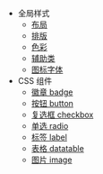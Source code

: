 * 全局样式
   * [布局](layout.md)
   * [排版](typography.md)
   * [色彩](color.md)
   * [辅助类](utilities.md)
   * [图标字体](icon.md)
 * CSS 组件
   * [徽章 badge](badge.md)
   * [按钮 button](button.md)
   * [复选框 checkbox](checkbox.md)
   * [单选 radio](radio.md)
   * [标签 label](label.md)
   * [表格 datatable](datatable.md)
   * [图片 image](image.md)
